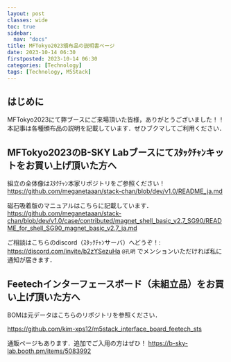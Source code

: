 ```yaml
---
layout: post
classes: wide
toc: true
sidebar:
  nav: "docs"
title: MFTokyo2023頒布品の説明書ページ
date: 2023-10-14 06:30
firstposted: 2023-10-14 06:30
categories: [Technology]
tags: [Technology, M5Stack]
---
```

## はじめに
MFTokyo2023にて弊ブースにご来場頂いた皆様，ありがとうございました！！本記事は各種頒布品の説明を記載しています．ぜひブクマしてご利用ください．

<!-- more -->

## MFTokyo2023のB-SKY Labブースにてｽﾀｯｸﾁｬﾝキットをお買い上げ頂いた方へ

組立の全体像はｽﾀｸﾁｬﾝ本家リポジトリをご参照ください！
https://github.com/meganetaaan/stack-chan/blob/dev/v1.0/README_ja.md

磁石吸着版のマニュアルはこちらに記載しています．
https://github.com/meganetaaan/stack-chan/blob/dev/v1.0/case/contributed/magnet_shell_basic_v2.7_SG90/README_for_shell_SG90_magnet_basic_v2.7_ja.md

ご相談はこちらのdiscord（ｽﾀｯｸﾁｬﾝサーバ）へどうぞ！: https://discord.com/invite/b2zYSezuHa
`@孔明` でメンションいただければ私に通知が届きます．


## Feetechインターフェースボード（未組立品）をお買い上げ頂いた方へ

BOMは元データはこちらのリポジトリを参照ください．

https://github.com/kim-xps12/m5stack_interface_board_feetech_sts

通販ページもあります．追加でご入用の方はぜひ！
https://b-sky-lab.booth.pm/items/5083992